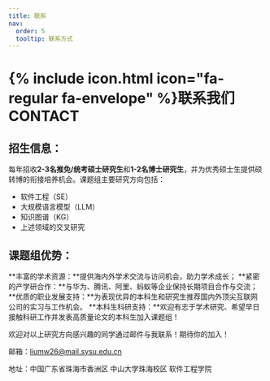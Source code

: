 ```yaml
---
title: 联系
nav:
  order: 5
  tooltip: 联系方式
---
```


# {% include icon.html icon="fa-regular fa-envelope" %}联系我们 CONTACT

## 招生信息：
每年招收**2-3名推免/统考硕士研究生**和**1-2名博士研究生**，并为优秀硕士生提供硕转博的衔接培养机会。课题组主要研究方向包括：
- 软件工程（SE）
- 大规模语言模型（LLM）
- 知识图谱（KG）
- 上述领域的交叉研究

## 课题组优势：
**丰富的学术资源：**提供海内外学术交流与访问机会，助力学术成长；
**紧密的产学研合作：**与华为、腾讯、阿里、蚂蚁等企业保持长期项目合作与交流；
**优质的职业发展支持：**为表现优异的本科生和研究生推荐国内外顶尖互联网公司的实习与工作机会。
**本科生科研支持：**欢迎有志于学术研究、希望早日接触科研工作并发表高质量论文的本科生加入课题组！

欢迎对以上研究方向感兴趣的同学通过邮件与我联系！期待你的加入！

邮箱：liumw26@mail.sysu.edu.cn

地址：中国广东省珠海市香洲区 中山大学珠海校区 软件工程学院

